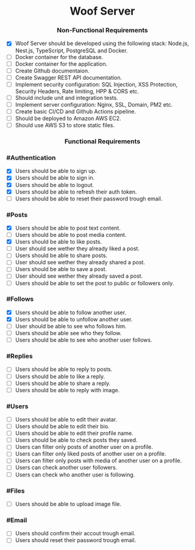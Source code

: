 <h1 align="center"> 
	Woof Server
</h1>

<h3 align="center"> 
	Non-Functional Requirements
</h3>

- [x] Woof Server should be developed using the following stack: Node.js, Nest.js, TypeScript, PostgreSQL and Docker.
- [ ] Docker container for the database.
- [ ] Docker container for the application.
- [ ] Create Github documentaion.
- [ ] Create Swagger REST API documentation.
- [ ] Implement security configuration: SQL Injection, XSS Protection, Security Headers, Rate limiting, HPP & CORS etc.
- [ ] Should include unit and integration tests.
- [ ] Implement server configuration: Nginx, SSL, Domain, PM2 etc.
- [ ] Create basic CI/CD and Github Actions pipeline.
- [ ] Should be deployed to Amazon AWS EC2.
- [ ] Should use AWS S3 to store static files.

<h3 align="center"> 
	Functional Requirements
</h3>

### #Authentication

- [x] Users should be able to sign up.
- [x] Users should be able to sign in.
- [x] Users should be able to logout.
- [x] Users should be able to refresh their auth token.
- [ ] Users should be able to reset their password trough email.

### #Posts

- [x] Users should be able to post text content.
- [ ] Users should be able to post media content.
- [x] Users should be able to like posts.
- [ ] User should see wether they already liked a post.
- [ ] Users should be able to share posts.
- [ ] User should see wether they already shared a post.
- [ ] Users should be able to save a post.
- [ ] User should see wether they already saved a post.
- [ ] Users should be able to set the post to public or followers only.

### #Follows

- [x] Users should be able to follow another user.
- [x] Users should be able to unfollow another user.
- [ ] User should be able to see who follows him.
- [ ] Users should be able see who they follow.
- [ ] Users should be able to see who another user follows.

### #Replies

- [ ] Users should be able to reply to posts.
- [ ] Users should be able to like a reply.
- [ ] Users should be able to share a reply.
- [ ] Users should be able to reply with image.

### #Users

- [ ] Users should be able to edit their avatar.
- [ ] Users should be able to edit their bio.
- [ ] Users should be able to edit their profile name.
- [ ] Users should be able to check posts they saved.
- [ ] Users can filter only posts of another user on a profile.
- [ ] Users can filter only liked posts of another user on a profile.
- [ ] Users can filter only posts with media of another user on a profile.
- [ ] Users can check another user followers.
- [ ] Users can check who another user is following.

### #Files

- [ ] Users should be able to upload image file.

### #Email

- [ ] Users should confirm their accout trough email.
- [ ] Users should reset their password trough email.
